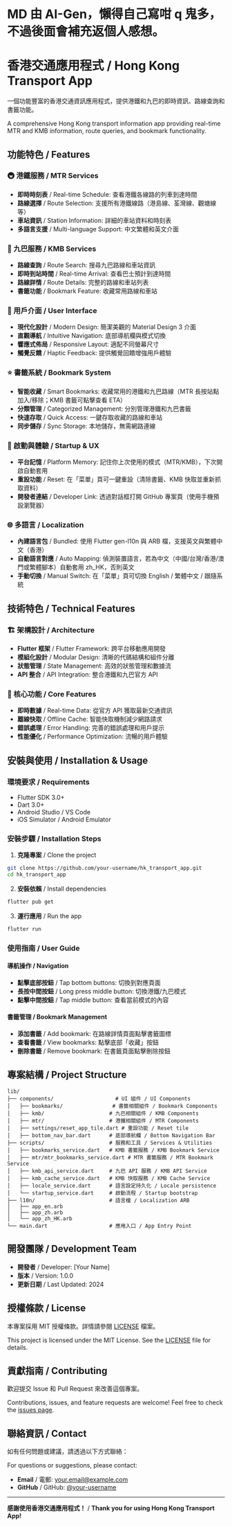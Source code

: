 # MD 由 AI-Gen，懶得自己寫咁 q 鬼多，不過後面會補充返個人感想。

# 香港交通應用程式 / Hong Kong Transport App

一個功能豐富的香港交通資訊應用程式，提供港鐵和九巴的即時資訊、路線查詢和書籤功能。

A comprehensive Hong Kong transport information app providing real-time MTR and KMB information, route queries, and bookmark functionality.

## 功能特色 / Features

### 🚇 港鐵服務 / MTR Services

- **即時時刻表** / Real-time Schedule: 查看港鐵各線路的列車到達時間
- **路線選擇** / Route Selection: 支援所有港鐵線路（港島線、荃灣線、觀塘線等）
- **車站資訊** / Station Information: 詳細的車站資料和時刻表
- **多語言支援** / Multi-language Support: 中文繁體和英文介面

### 🚌 九巴服務 / KMB Services

- **路線查詢** / Route Search: 搜尋九巴路線和車站資訊
- **即時到站時間** / Real-time Arrival: 查看巴士預計到達時間
- **路線詳情** / Route Details: 完整的路線和車站列表
- **書籤功能** / Bookmark Feature: 收藏常用路線和車站

### 📱 用戶介面 / User Interface

- **現代化設計** / Modern Design: 簡潔美觀的 Material Design 3 介面
- **直觀導航** / Intuitive Navigation: 底部導航欄與模式切換
- **響應式佈局** / Responsive Layout: 適配不同螢幕尺寸
- **觸覺反饋** / Haptic Feedback: 提供觸覺回饋增強用戶體驗

### ⭐ 書籤系統 / Bookmark System

- **智能收藏** / Smart Bookmarks: 收藏常用的港鐵和九巴路線（MTR 長按站點加入/移除；KMB 書籤可點擊查看 ETA）
- **分類管理** / Categorized Management: 分別管理港鐵和九巴書籤
- **快速存取** / Quick Access: 一鍵存取收藏的路線和車站
- **同步儲存** / Sync Storage: 本地儲存，無需網路連線

### 🚀 啟動與體驗 / Startup & UX

- **平台記憶** / Platform Memory: 記住你上次使用的模式（MTR/KMB），下次開啟自動套用
- **重設功能** / Reset: 在「菜單」頁可一鍵重設（清除書籤、KMB 快取並重新抓取資料）
- **開發者連結** / Developer Link: 透過對話框打開 GitHub 專案頁（使用手機預設瀏覽器）

### 🌐 多語言 / Localization

- **內建語言包** / Bundled: 使用 Flutter gen-l10n 與 ARB 檔，支援英文與繁體中文（香港）
- **自動語言對應** / Auto Mapping: 偵測裝置語言，若為中文（中國/台灣/香港/澳門或繁體腳本）自動套用 zh_HK，否則英文
- **手動切換** / Manual Switch: 在「菜單」頁可切換 English / 繁體中文 / 跟隨系統

## 技術特色 / Technical Features

### 🏗️ 架構設計 / Architecture

- **Flutter 框架** / Flutter Framework: 跨平台移動應用開發
- **模組化設計** / Modular Design: 清晰的代碼結構和組件分離
- **狀態管理** / State Management: 高效的狀態管理和數據流
- **API 整合** / API Integration: 整合港鐵和九巴官方 API

### 🔧 核心功能 / Core Features

- **即時數據** / Real-time Data: 從官方 API 獲取最新交通資訊
- **離線快取** / Offline Cache: 智能快取機制減少網路請求
- **錯誤處理** / Error Handling: 完善的錯誤處理和用戶提示
- **性能優化** / Performance Optimization: 流暢的用戶體驗

## 安裝與使用 / Installation & Usage

### 環境要求 / Requirements

- Flutter SDK 3.0+
- Dart 3.0+
- Android Studio / VS Code
- iOS Simulator / Android Emulator

### 安裝步驟 / Installation Steps

1. **克隆專案** / Clone the project

```bash
git clone https://github.com/your-username/hk_transport_app.git
cd hk_transport_app
```

2. **安裝依賴** / Install dependencies

```bash
flutter pub get
```

3. **運行應用** / Run the app

```bash
flutter run
```

### 使用指南 / User Guide

#### 導航操作 / Navigation

- **點擊底部按鈕** / Tap bottom buttons: 切換到對應頁面
- **長按中間按鈕** / Long press middle button: 切換港鐵/九巴模式
- **點擊中間按鈕** / Tap middle button: 查看當前模式的內容

#### 書籤管理 / Bookmark Management

- **添加書籤** / Add bookmark: 在路線詳情頁面點擊書籤圖標
- **查看書籤** / View bookmarks: 點擊底部「收藏」按鈕
- **刪除書籤** / Remove bookmark: 在書籤頁面點擊刪除按鈕

## 專案結構 / Project Structure

```
lib/
├── components/                    # UI 組件 / UI Components
│   ├── bookmarks/                # 書籤相關組件 / Bookmark Components
│   ├── kmb/                     # 九巴相關組件 / KMB Components
│   ├── mtr/                     # 港鐵相關組件 / MTR Components
│   ├── settings/reset_app_tile.dart # 重設功能 / Reset tile
│   ├── bottom_nav_bar.dart      # 底部導航欄 / Bottom Navigation Bar
├── scripts/                     # 服務和工具 / Services & Utilities
│   ├── bookmarks_service.dart   # KMB 書籤服務 / KMB Bookmark Service
│   ├── mtr/mtr_bookmarks_service.dart # MTR 書籤服務 / MTR Bookmark Service
│   ├── kmb_api_service.dart     # 九巴 API 服務 / KMB API Service
│   ├── kmb_cache_service.dart   # KMB 快取服務 / KMB Cache Service
│   ├── locale_service.dart      # 語言設定持久化 / Locale persistence
│   └── startup_service.dart     # 啟動流程 / Startup bootstrap
├── l10n/                        # 語言檔 / Localization ARB
│   ├── app_en.arb
│   ├── app_zh.arb
│   └── app_zh_HK.arb
└── main.dart                    # 應用入口 / App Entry Point
```

## 開發團隊 / Development Team

- **開發者** / Developer: [Your Name]
- **版本** / Version: 1.0.0
- **更新日期** / Last Updated: 2024

## 授權條款 / License

本專案採用 MIT 授權條款。詳情請參閱 [LICENSE](LICENSE) 檔案。

This project is licensed under the MIT License. See the [LICENSE](LICENSE) file for details.

## 貢獻指南 / Contributing

歡迎提交 Issue 和 Pull Request 來改善這個專案。

Contributions, issues, and feature requests are welcome! Feel free to check the [issues page](https://github.com/your-username/hk_transport_app/issues).

## 聯絡資訊 / Contact

如有任何問題或建議，請透過以下方式聯絡：

For questions or suggestions, please contact:

- **Email** / 電郵: your.email@example.com
- **GitHub** / GitHub: [@your-username](https://github.com/your-username)

---

**感謝使用香港交通應用程式！** / **Thank you for using Hong Kong Transport App!**
